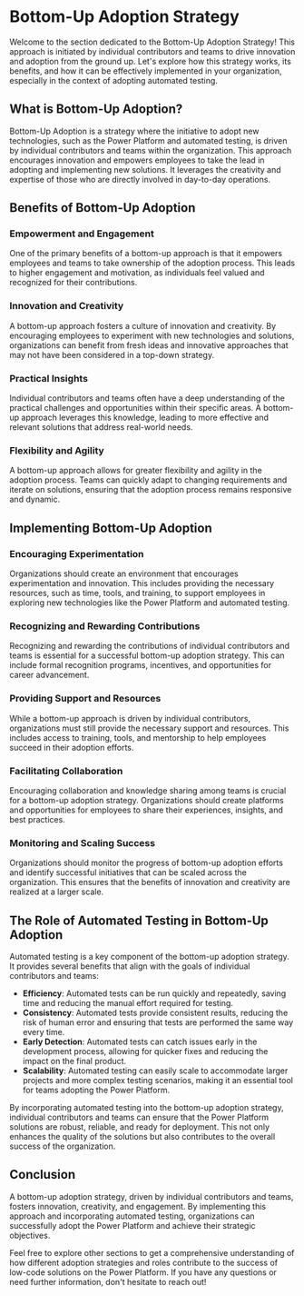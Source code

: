 # Bottom-Up Adoption Strategy

Welcome to the section dedicated to the Bottom-Up Adoption Strategy! This approach is initiated by individual contributors and teams to drive innovation and adoption from the ground up. Let's explore how this strategy works, its benefits, and how it can be effectively implemented in your organization, especially in the context of adopting automated testing.

## What is Bottom-Up Adoption?

Bottom-Up Adoption is a strategy where the initiative to adopt new technologies, such as the Power Platform and automated testing, is driven by individual contributors and teams within the organization. This approach encourages innovation and empowers employees to take the lead in adopting and implementing new solutions. It leverages the creativity and expertise of those who are directly involved in day-to-day operations.

## Benefits of Bottom-Up Adoption

### Empowerment and Engagement

One of the primary benefits of a bottom-up approach is that it empowers employees and teams to take ownership of the adoption process. This leads to higher engagement and motivation, as individuals feel valued and recognized for their contributions.

### Innovation and Creativity

A bottom-up approach fosters a culture of innovation and creativity. By encouraging employees to experiment with new technologies and solutions, organizations can benefit from fresh ideas and innovative approaches that may not have been considered in a top-down strategy.

### Practical Insights

Individual contributors and teams often have a deep understanding of the practical challenges and opportunities within their specific areas. A bottom-up approach leverages this knowledge, leading to more effective and relevant solutions that address real-world needs.

### Flexibility and Agility

A bottom-up approach allows for greater flexibility and agility in the adoption process. Teams can quickly adapt to changing requirements and iterate on solutions, ensuring that the adoption process remains responsive and dynamic.

## Implementing Bottom-Up Adoption

### Encouraging Experimentation

Organizations should create an environment that encourages experimentation and innovation. This includes providing the necessary resources, such as time, tools, and training, to support employees in exploring new technologies like the Power Platform and automated testing.

### Recognizing and Rewarding Contributions

Recognizing and rewarding the contributions of individual contributors and teams is essential for a successful bottom-up adoption strategy. This can include formal recognition programs, incentives, and opportunities for career advancement.

### Providing Support and Resources

While a bottom-up approach is driven by individual contributors, organizations must still provide the necessary support and resources. This includes access to training, tools, and mentorship to help employees succeed in their adoption efforts.

### Facilitating Collaboration

Encouraging collaboration and knowledge sharing among teams is crucial for a bottom-up adoption strategy. Organizations should create platforms and opportunities for employees to share their experiences, insights, and best practices.

### Monitoring and Scaling Success

Organizations should monitor the progress of bottom-up adoption efforts and identify successful initiatives that can be scaled across the organization. This ensures that the benefits of innovation and creativity are realized at a larger scale.

## The Role of Automated Testing in Bottom-Up Adoption

Automated testing is a key component of the bottom-up adoption strategy. It provides several benefits that align with the goals of individual contributors and teams:

- **Efficiency**: Automated tests can be run quickly and repeatedly, saving time and reducing the manual effort required for testing.
- **Consistency**: Automated tests provide consistent results, reducing the risk of human error and ensuring that tests are performed the same way every time.
- **Early Detection**: Automated tests can catch issues early in the development process, allowing for quicker fixes and reducing the impact on the final product.
- **Scalability**: Automated testing can easily scale to accommodate larger projects and more complex testing scenarios, making it an essential tool for teams adopting the Power Platform.

By incorporating automated testing into the bottom-up adoption strategy, individual contributors and teams can ensure that the Power Platform solutions are robust, reliable, and ready for deployment. This not only enhances the quality of the solutions but also contributes to the overall success of the organization.

## Conclusion

A bottom-up adoption strategy, driven by individual contributors and teams, fosters innovation, creativity, and engagement. By implementing this approach and incorporating automated testing, organizations can successfully adopt the Power Platform and achieve their strategic objectives.

Feel free to explore other sections to get a comprehensive understanding of how different adoption strategies and roles contribute to the success of low-code solutions on the Power Platform. If you have any questions or need further information, don't hesitate to reach out!